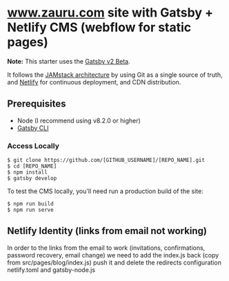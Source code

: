 # www.zauru.com site with Gatsby + Netlify CMS (webflow for static pages)

**Note:** This starter uses the [Gatsby v2 Beta](https://www.gatsbyjs.org/blog/2018-06-16-announcing-gatsby-v2-beta-launch/).

It follows the [JAMstack architecture](https://jamstack.org) by using Git as a single source of truth, and [Netlify](https://www.netlify.com) for continuous deployment, and CDN distribution.

## Prerequisites

- Node (I recommend using v8.2.0 or higher)
- [Gatsby CLI](https://www.gatsbyjs.org/docs/)

### Access Locally
```
$ git clone https://github.com/[GITHUB_USERNAME]/[REPO_NAME].git
$ cd [REPO_NAME]
$ npm install
$ gatsby develop
```
To test the CMS locally, you'll need run a production build of the site:
```
$ npm run build
$ npm run serve
```

## Netlify Identity (links from email not working)

In order to the links from the email to work (invitations, confirmations, password recovery, email change) we need to add the index.js back (copy from src/pages/blog/index.js) push it and delete the redirects configuration netlify.toml and gatsby-node.js